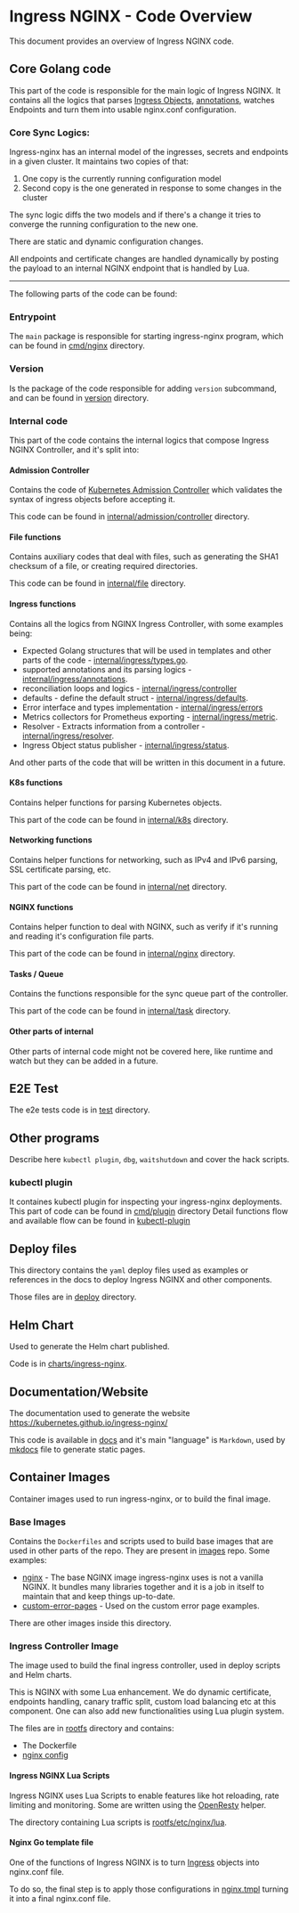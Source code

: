# Ingress NGINX - Code Overview

This document provides an overview of Ingress NGINX code.


## Core Golang code

This part of the code is responsible for the main logic of Ingress NGINX. It contains all the logics that parses [Ingress Objects](https://kubernetes.io/docs/concepts/services-networking/ingress/), 
[annotations](https://kubernetes.io/docs/reference/glossary/?fundamental=true#term-annotation), watches Endpoints and turn them into usable nginx.conf configuration.


### Core Sync Logics:

Ingress-nginx has an internal model of the ingresses, secrets and endpoints in a given cluster. It maintains two copies of that:

1. One copy is the currently running configuration model
2. Second copy is the one generated in response to some changes in the cluster

The sync logic diffs the two models and if there's a change it tries to converge the running configuration to the new one. 

There are static and dynamic configuration changes. 

All endpoints and certificate changes are handled dynamically by posting the payload to an internal NGINX endpoint that is handled by Lua.

---

The following parts of the code can be found:

### Entrypoint

The `main` package is responsible for starting ingress-nginx program, which can be found in [cmd/nginx](https://github.com/kubernetes/ingress-nginx/tree/main/cmd/nginx) directory.

### Version

Is the package of the code responsible for adding `version` subcommand, and can be found in [version](https://github.com/kubernetes/ingress-nginx/tree/main/version) directory.

### Internal code

This part of the code contains the internal logics that compose Ingress NGINX Controller, and it's split into:

#### Admission Controller

Contains the code of [Kubernetes Admission Controller](https://kubernetes.io/docs/reference/access-authn-authz/admission-controllers/) which validates the syntax of ingress objects before accepting it.

This code can be found in [internal/admission/controller](https://github.com/kubernetes/ingress-nginx/tree/main/internal/admission/controller) directory.


#### File functions

Contains auxiliary codes that deal with files, such as generating the SHA1 checksum of a file, or creating required directories.

This code can be found in [internal/file](https://github.com/kubernetes/ingress-nginx/blob/main/internal/file) directory.

#### Ingress functions

Contains all the logics from NGINX Ingress Controller, with some examples being:

* Expected Golang structures that will be used in templates and other parts of the code - [internal/ingress/types.go](https://github.com/kubernetes/ingress-nginx/blob/main/internal/ingress/types.go).
* supported annotations and its parsing logics - [internal/ingress/annotations](https://github.com/kubernetes/ingress-nginx/tree/main/internal/ingress/annotations).
* reconciliation loops and logics - [internal/ingress/controller](https://github.com/kubernetes/ingress-nginx/tree/main/internal/ingress/controller)
* defaults - define the default struct - [internal/ingress/defaults](https://github.com/kubernetes/ingress-nginx/tree/main/internal/ingress/defaults).
* Error interface and types implementation - [internal/ingress/errors](https://github.com/kubernetes/ingress-nginx/tree/main/internal/ingress/errors)
* Metrics collectors for Prometheus exporting - [internal/ingress/metric](https://github.com/kubernetes/ingress-nginx/tree/main/internal/ingress/metric).
* Resolver - Extracts information from a controller - [internal/ingress/resolver](https://github.com/kubernetes/ingress-nginx/tree/main/internal/ingress/resolver).
* Ingress Object status publisher - [internal/ingress/status](https://github.com/kubernetes/ingress-nginx/tree/main/internal/ingress/status).

And other parts of the code that will be written in this document in a future.

#### K8s functions

Contains helper functions for parsing Kubernetes objects.

This part of the code can be found in [internal/k8s](https://github.com/kubernetes/ingress-nginx/tree/main/internal/k8s) directory.

#### Networking functions

Contains helper functions for networking, such as IPv4 and IPv6 parsing, SSL certificate parsing, etc.

This part of the code can be found in [internal/net](https://github.com/kubernetes/ingress-nginx/tree/main/internal/net) directory.

#### NGINX functions

Contains helper function to deal with NGINX, such as verify if it's running and reading it's configuration file parts.

This part of the code can be found in [internal/nginx](https://github.com/kubernetes/ingress-nginx/tree/main/internal/nginx) directory.

#### Tasks / Queue

Contains the functions responsible for the sync queue part of the controller.

This part of the code can be found in [internal/task](https://github.com/kubernetes/ingress-nginx/tree/main/internal/task) directory.

#### Other parts of internal

Other parts of internal code might not be covered here, like runtime and watch but they can be added in a future.

## E2E Test

The e2e tests code is in [test](https://github.com/kubernetes/ingress-nginx/tree/main/test) directory.

## Other programs

Describe here `kubectl plugin`, `dbg`, `waitshutdown` and cover the hack scripts.

### kubectl plugin

It containes kubectl plugin for inspecting your ingress-nginx deployments.
This part of code can be found in [cmd/plugin](https://github.com/kubernetes/ingress-nginx/tree/main/cmd/plugin) directory
Detail functions flow and available flow can be found in [kubectl-plugin](https://github.com/kubernetes/ingress-nginx/blob/main/docs/kubectl-plugin.md)

## Deploy files

This directory contains the `yaml` deploy files used as examples or references in the docs to deploy Ingress NGINX and other components.

Those files are in [deploy](https://github.com/kubernetes/ingress-nginx/tree/main/deploy) directory.

## Helm Chart

Used to generate the Helm chart published.

Code is in [charts/ingress-nginx](https://github.com/kubernetes/ingress-nginx/tree/main/charts/ingress-nginx).

## Documentation/Website

The documentation used to generate the website https://kubernetes.github.io/ingress-nginx/

This code is available in [docs](https://github.com/kubernetes/ingress-nginx/tree/main/docs) and it's main "language" is `Markdown`, used by [mkdocs](https://github.com/kubernetes/ingress-nginx/blob/main/mkdocs.yml) file to generate static pages.

## Container Images

Container images used to run ingress-nginx, or to build the final image.

### Base Images

Contains the `Dockerfiles` and scripts used to build base images that are used in other parts of the repo. They are present in [images](https://github.com/kubernetes/ingress-nginx/tree/main/images) repo. Some examples:
* [nginx](https://github.com/kubernetes/ingress-nginx/tree/main/images/nginx) - The base NGINX image ingress-nginx uses is not a vanilla NGINX. It bundles many libraries together and it is a job in itself to maintain that and keep things up-to-date.
* [custom-error-pages](https://github.com/kubernetes/ingress-nginx/tree/main/images/custom-error-pages) - Used on the custom error page examples.

There are other images inside this directory.

### Ingress Controller Image

The image used to build the final ingress controller, used in deploy scripts and Helm charts. 

This is NGINX with some Lua enhancement. We do dynamic certificate, endpoints handling, canary traffic split, custom load balancing etc at this component. One can also add new functionalities using Lua plugin system.

The files are in [rootfs](https://github.com/kubernetes/ingress-nginx/tree/main/rootfs) directory and contains:

* The Dockerfile
* [nginx config](https://github.com/kubernetes/ingress-nginx/tree/main/rootfs/etc/nginx)

#### Ingress NGINX Lua Scripts

Ingress NGINX uses Lua Scripts to enable features like hot reloading, rate limiting and monitoring. Some are written using the [OpenResty](https://openresty.org/en/) helper.

The directory containing Lua scripts is [rootfs/etc/nginx/lua](https://github.com/kubernetes/ingress-nginx/tree/main/rootfs/etc/nginx/lua).

#### Nginx Go template file

One of the functions of Ingress NGINX is to turn [Ingress](https://kubernetes.io/docs/concepts/services-networking/ingress/) objects into nginx.conf file. 

To do so, the final step is to apply those configurations in [nginx.tmpl](https://github.com/kubernetes/ingress-nginx/tree/main/rootfs/etc/nginx/template) turning it into a final nginx.conf file.

